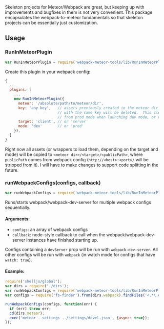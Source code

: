 Skeleton projects for Meteor/Webpack are great, but keeping up with improvements and bugfixes in them is not very
convenient.  This package encapsulates the webpack-to-meteor fundamentals so that skeleton projects can be
essentially just customization.

## Usage

### RunInMeteorPlugin

```js
var RunInMeteorPlugin = require('webpack-meteor-tools/lib/RunInMeteorPlugin');
```

Create this plugin in your webpack config:
```js
{
  ...
  plugins: [
    ...
    new RunInMeteorPlugin({
      meteor: '/absolute/path/to/meteor/dir',
      key: 'any key',   // assets previously created in the meteor dir by a RunInMeteorPlugin
                        // with the same key will be deleted.  This cleans out leftover assets
                        // from prod mode when launching dev mode, or vice versa.
      target: 'client', // or 'server'
      mode: 'dev'       // or 'prod'
    }),
  ]
}
```

Right now all assets (or wrappers to load them, depending on the target and mode) will be copied to
`<meteor dir>/<target>/<publicPath>`, where `publicPath` comes from webpack config (`http://<host>:<port>/`
will be stripped from it).  I will have to make changes to support code splitting in the future.

### runWebpackConfigs(configs, callback)

```js
var runWebpackConfigs = require('webpack-meteor-tools/lib/RunInMeteorPlugin');
```

Runs/starts webpack/webpack-dev-server for multiple webpack configs sequentially.

#### Arguments:
* `configs`: an array of webpack configs
* `callback`: node-style callback to call when the webpack/webpack-dev-server instances have
              finished starting up.

Configs containing a `devServer` prop will be run with `webpack-dev-server`.  All other configs
will be run with `webpack` (in watch mode for configs that have `watch: true`).

#### Example:

```js
require('shelljs/global');
var dirs = require('./dirs');
var runWebpackConfigs = require('webpack-meteor-tools/lib/RunInMeteorPlugin');
var configs = require('fs-finder').from(dirs.webpack).findFiles('<.*\.dev.js$>');

runWebpackConfigs(configs, function(err) {
  if (err) throw err;
  cd(dirs.meteor);
  exec('meteor --settings ../settings/devel.json', {async: true});
});
```
